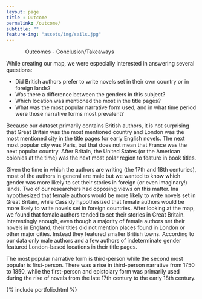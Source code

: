 ```yaml
---
layout: page
title : Outcome
permalink: /outcome/
subtitle: ""
feature-img: "assets/img/sails.jpg"
---
```


<p style="margin-left: 50px; margin-right: 50px"> Outcomes - Conclusion/Takeaways 
  

While creating our map, we were especially interested in answering several questions: 
- Did British authors prefer to write novels set in their own country or in foreign lands?
- Was there a difference between the genders in this subject? 
- Which location was mentioned the most in the title pages?
- What was the most popular narrative form used, and in what time period were those narrative forms most prevalent?


Because our dataset primarily contains British authors, it is not surprising that Great Britain was the most mentioned country and London was the most mentioned city in the title pages for early English novels. The next most popular city was Paris, but that does not mean that France was the next popular country. After Britain, the United States (or the American colonies at the time) was the next most polar region to feature in book titles. 

Given the time in which the authors are writing (the 17th and 18th centuries), most of the authors in general are male but we wanted to know which gender was more likely to set their stories in foreign (or even imaginary!) lands. Two of our researchers had opposing views on this matter. Ina hypothesized that female authors would be more likely to write novels set in Great Britain, while Cassidy hypothesized that female authors would be more likely to write novels set in foreign countries. After looking at the map, we found that female authors tended to set their stories in Great Britain. Interestingly enough, even though a majority of female authors set their novels in England, their titles did not mention places found in London or other major cities. Instead they featured smaller British towns.  According to our data only male authors and a few authors of indeterminate gender featured London-based locations in their title pages. 

The most popular narrative form is third-person while the second most popular is first-person. There was a rise in third-person narrative from 1750 to 1850, while the first-person and epistolary form was primarily used during the rise of novels from the late 17th century to the early 18th century. 
</p>

{% include portfolio.html %}
